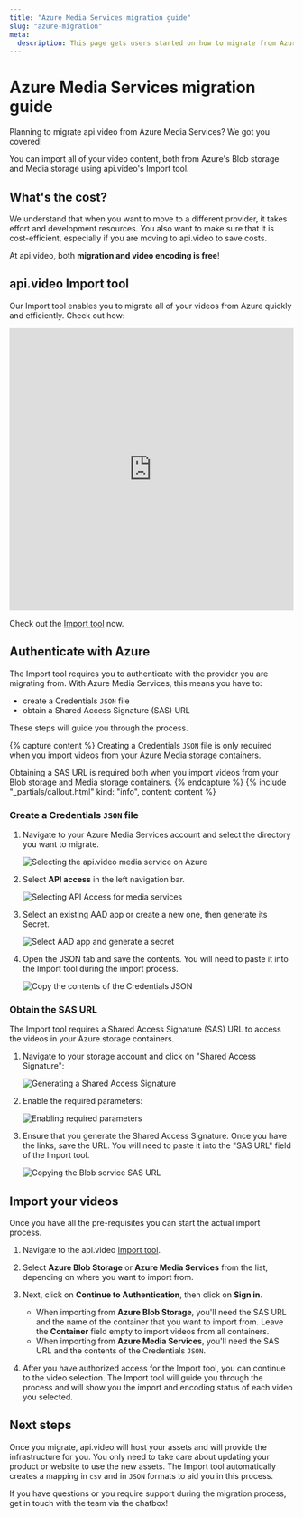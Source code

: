 ```yaml
---
title: "Azure Media Services migration guide"
slug: "azure-migration"
meta:
  description: This page gets users started on how to migrate from Azure Media Services to api.video.
---
```


# Azure Media Services migration guide

Planning to migrate api.video from Azure Media Services? We got you covered!

You can import all of your video content, both from Azure's Blob storage and Media storage using api.video's Import tool.

## What's the cost? 

We understand that when you want to move to a different provider, it takes effort and development resources. You also want to make sure that it is cost-efficient, especially if you are moving to api.video to save costs.

At api.video, both **migration and video encoding is free**!

## api.video Import tool

Our Import tool enables you to migrate all of your videos from Azure quickly and efficiently. Check out how:

<iframe src="https://embed.api.video/vod/vi78psoxNn8M3T3hFC6Ym3NQ#hide-title" type="text/html" width="100%" height="500" frameborder="0" scrolling="no" allowfullscreen="true"></iframe>

Check out the [Import tool](https://dashboard.api.video/import) now. 

## Authenticate with Azure

The Import tool requires you to authenticate with the provider you are migrating from. With Azure Media Services, this means you have to:

- create a Credentials `JSON` file
- obtain a Shared Access Signature (SAS) URL

These steps will guide you through the process.

{% capture content %}
Creating a Credentials `JSON` file is only required when you import videos from your Azure Media storage containers.

Obtaining a SAS URL is required both when you import videos from your Blob storage and Media storage containers. 
{% endcapture %}
{% include "_partials/callout.html" kind: "info", content: content %}

### Create a Credentials `JSON` file

1. Navigate to your Azure Media Services account and select the directory you want to migrate.

   ![Selecting the api.video media service on Azure](/_assets/get-started/azure-migration/azure-1.png)

2. Select **API access** in the left navigation bar.

   ![Selecting API Access for media services](/_assets/get-started/azure-migration/azure-2.png)

3. Select an existing AAD app or create a new one, then generate its Secret.

   ![Select AAD app and generate a secret](/_assets/get-started/azure-migration/azure-media-aad.webp)

4. Open the JSON tab and save the contents. You will need to paste it into the Import tool during the import process.

   ![Copy the contents of the Credentials JSON](/_assets/get-started/azure-migration/azure-media-json.webp)

### Obtain the SAS URL

The Import tool requires a Shared Access Signature (SAS) URL to access the videos in your Azure storage containers. 

1. Navigate to your storage account and click on "Shared Access Signature":

   ![Generating a Shared Access Signature](/_assets/get-started/azure-migration/azure-4.png)

2. Enable the required parameters:

   ![Enabling required parameters](/_assets/get-started/azure-migration/azure-5.png)

3. Ensure that you generate the Shared Access Signature. Once you have the links, save the URL. You will need to paste it into the "SAS URL" field of the Import tool.

   ![Copying the Blob service SAS URL](/_assets/get-started/azure-migration/azure-6.png)

## Import your videos

Once you have all the pre-requisites you can start the actual import process.

1. Navigate to the api.video [Import tool](https://dashboard.api.video/import).

2. Select **Azure Blob Storage** or **Azure Media Services** from the list, depending on where you want to import from.

3. Next, click on **Continue to Authentication**, then click on **Sign in**.

   - When importing from **Azure Blob Storage**, you'll need the SAS URL and the name of the container that you want to    import from. Leave the **Container** field empty to import videos from all containers.
   - When importing from **Azure Media Services**, you'll need the SAS URL and the contents of the Credentials `JSON`.

4. After you have authorized access for the Import tool, you can continue to the video selection. The Import tool will guide you through the process and will show you the import and encoding status of each video you selected.

## Next steps

Once you migrate, api.video will host your assets and will provide the infrastructure for you. You only need to take care about updating your product or website to use the new assets. The Import tool automatically creates a mapping in <code>csv</code> and in <code>JSON</code> formats to aid you in this process.

If you have questions or you require support during the migration process, get in touch with the team via the chatbox!
